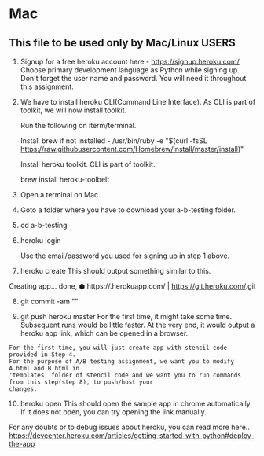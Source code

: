# Mac

## This file to be used only by Mac/Linux USERS

1. Signup for a free heroku account here - https://signup.heroku.com/
    Choose primary development language as Python while signing up.
    Don't forget the user name and  password. You will need it
    throughout this assignment.

2.   We have to install heroku CLI(Command Line Interface).
     As CLI is part of toolkit, we will now install toolkit.

      Run the following on iterm/terminal.

     Install brew if not installed -
     /usr/bin/ruby -e "$(curl -fsSL https://raw.githubusercontent.com/Homebrew/install/master/install)"

     Install heroku toolkit. CLI is part of toolkit.

     brew install heroku-toolbelt

3. Open a terminal on Mac.

4. Goto a folder where you have to download your a-b-testing folder.

5. cd a-b-testing

6. heroku login

   Use the email/password you used for signing up in step 1 above.

7. heroku create
  This should output something similar to this.

  Creating app... done, ⬢ <randomappname>
  https://<randomappname>.herokuapp.com/ | https://git.heroku.com/<randomappname>.git

8.  git commit -am "<Commit message>"

9.   git push heroku master
    For the first time, it might take some time. Subsequent runs would be little faster.
    At the very end, it would output a heroku app link, which can be opened in a browser.

    For the first time, you will just create app with stencil code provided in Step 4.
    For the purpose of A/B testing assignment, we want you to modify A.html and B.html in
    'templates' folder of stencil code and we want you to run commands from this step(step 8), to push/host your
    changes.

10. heroku open
    This should open the sample app in chrome automatically. If it does not open, you can
    try opening the link manually.

For any doubts or to debug issues about heroku, you can read more here..
https://devcenter.heroku.com/articles/getting-started-with-python#deploy-the-app
